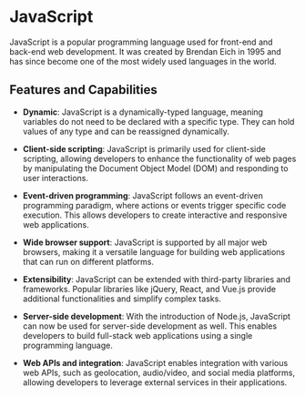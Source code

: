 # JavaScript







JavaScript is a popular programming language used for front-end and back-end web development. It was created by Brendan Eich in 1995 and has since become one of the most widely used languages in the world.







## Features and Capabilities















- **Dynamic**: JavaScript is a dynamically-typed language, meaning variables do not need to be declared with a specific type. They can hold values of any type and can be reassigned dynamically.







- **Client-side scripting**: JavaScript is primarily used for client-side scripting, allowing developers to enhance the functionality of web pages by manipulating the Document Object Model (DOM) and responding to user interactions.







- **Event-driven programming**: JavaScript follows an event-driven programming paradigm, where actions or events trigger specific code execution. This allows developers to create interactive and responsive web applications.







- **Wide browser support**: JavaScript is supported by all major web browsers, making it a versatile language for building web applications that can run on different platforms.



- **Extensibility**: JavaScript can be extended with third-party libraries and frameworks. Popular libraries like jQuery, React, and Vue.js provide additional functionalities and simplify complex tasks.







- **Server-side development**: With the introduction of Node.js, JavaScript can now be used for server-side development as well. This enables developers to build full-stack web applications using a single programming language.







- **Web APIs and integration**: JavaScript enables integration with various web APIs, such as geolocation, audio/video, and social media platforms, allowing developers to leverage external services in their applications.







